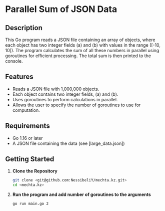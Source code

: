 # Parallel Sum of JSON Data

## Description

This Go program reads a JSON file containing an array of objects, where each object has two integer fields \(a\) and \(b\) with values in the range \([-10, 10]\). The program calculates the sum of all these numbers in parallel using goroutines for efficient processing. The total sum is then printed to the console.

## Features

- Reads a JSON file with 1,000,000 objects.
- Each object contains two integer fields, \(a\) and \(b\).
- Uses goroutines to perform calculations in parallel.
- Allows the user to specify the number of goroutines to use for computation.

## Requirements

- Go 1.16 or later
- A JSON file containing the data (see [large_data.json])

## Getting Started

1. **Clone the Repository**

   ```bash
   git clone <git@github.com:NessibeliY/mechta.kz.git>
   cd <mechta.kz>

2. **Run the program and add number of goroutines to the arguments**

   ```bash
   go run main.go 2
   
